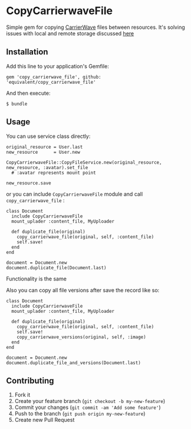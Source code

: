 # CopyCarrierwaveFile


Simple gem for copying [CarrierWave](https://github.com/carrierwaveuploader/carrierwave) files between resources.
It's solving issues with local and remote storage discussed
[here](http://stackoverflow.com/questions/9921085/whats-the-proper-way-to-copy-a-carrierwave-file-from-one-record-to-another)


## Installation

Add this line to your application's Gemfile:

    gem 'copy_carrierwave_file', github: 'equivalent/copy_carrierwave_file'

And then execute:

    $ bundle


## Usage

You can use service class directly:

    original_resource = User.last
    new_resource      = User.new

    CopyCarrierwaveFile::CopyFileService.new(original_resource, new_resource, :avatar).set_file
      # :avatar represents mount point

    new_resource.save

or you can include `CopyCarrierwaveFile` module and call `copy_carrierwave_file` :


    class Document
      include CopyCarrierwaveFile
      mount_uplader :content_file, MyUploader

      def duplicate_file(original)
        copy_carrierwave_file(original, self, :content_file)
        self.save!
      end
    end

    document = Document.new
    document.duplicate_file(Document.last)

Functionality is the same

Also you can copy all file versions after save the record like so:

    class Document
      include CopyCarrierwaveFile
      mount_uplader :content_file, MyUploader

      def duplicate_file(original)
        copy_carrierwave_file(original, self, :content_file)
        self.save!
        copy_carrierwave_versions(original, self, :image)
      end
    end

    document = Document.new
    document.duplicate_file_and_versions(Document.last)

## Contributing

1. Fork it
2. Create your feature branch (`git checkout -b my-new-feature`)
3. Commit your changes (`git commit -am 'Add some feature'`)
4. Push to the branch (`git push origin my-new-feature`)
5. Create new Pull Request
